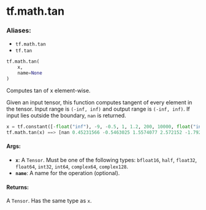 <div itemscope itemtype="http://developers.google.com/ReferenceObject">
<meta itemprop="name" content="tf.math.tan" />
<meta itemprop="path" content="Stable" />
</div>

# tf.math.tan

### Aliases:

* `tf.math.tan`
* `tf.tan`

``` python
tf.math.tan(
    x,
    name=None
)
```

Computes tan of x element-wise.

  Given an input tensor, this function computes tangent of every
  element in the tensor. Input range is `(-inf, inf)` and
  output range is `(-inf, inf)`. If input lies outside the boundary, `nan`
  is returned.

  ```python
  x = tf.constant([-float("inf"), -9, -0.5, 1, 1.2, 200, 10000, float("inf")])
  tf.math.tan(x) ==> [nan 0.45231566 -0.5463025 1.5574077 2.572152 -1.7925274 0.32097113 nan]
  ```

#### Args:

* <b>`x`</b>: A `Tensor`. Must be one of the following types: `bfloat16`, `half`, `float32`, `float64`, `int32`, `int64`, `complex64`, `complex128`.
* <b>`name`</b>: A name for the operation (optional).


#### Returns:

A `Tensor`. Has the same type as `x`.